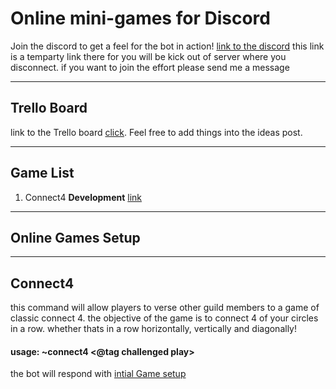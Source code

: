 # Online mini-games for Discord

Join the discord to get a feel for the bot in action! 
[link to the discord][discordLink] this link is a temparty link there for you will be kick out of server where you disconnect. if you want to join the effort please send me a message
___
## Trello Board
link to the Trello board [click](https://trello.com/b/8F6OHh45/connect-4-discord-bot).
Feel free to add things into the ideas post.
___
## Game List
1. Connect4 **Development**  [link](#Connect4)

___
## Online Games Setup
___
## Connect4 
this command will allow players to verse other guild members to a game of classic connect 4.
the objective of the game is to connect 4 of your circles in a row. whether thats in a row horizontally, vertically and diagonally!
#### usage: ~connect4 <@tag challenged play>
the bot will respond with [intial Game setup](#Online-Games-Setup)

[discordLink]: https://discord.gg/v9fR9zH
